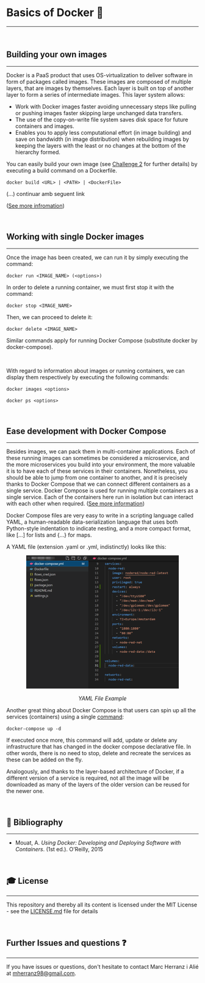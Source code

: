<br>
<br>
<a name="readme-top"></a>

# **Basics of Docker 🐋**

---

<br>

## Building your own images

---

Docker is a PaaS product that uses OS-virtualization to deliver software in form of packages called images. These images are composed of multiple layers, that are images by themselves. Each layer is built on top of another layer to form a series of intermediate images. This layer system allows:

- Work with Docker images faster avoiding unnecessary steps like pulling or pushing images faster skipping large unchanged data transfers.
- The use of the copy-on-write file system saves disk space for future containers and images.
- Enables you to apply less computational effort (in image building) and save on bandwidth (in image distribution) when rebuilding images by keeping the layers with the least or no changes at the bottom of the hierarchy formed.

You can easily build your own image (see [Challenge 2](../Challenge%202#build-image) for further details) by executing a build command on a Dockerfile.

```docker
docker build <URL> | <PATH> | <DockerFile>
```

(...)
continuar amb seguent link

([See more infromation](https://sweetcode.io/understanding-docker-image-layers/))

<br>

## Working with single Docker images

---

Once the image has been created, we can run it by simply executing the command:

```docker
docker run <IMAGE_NAME> (<options>)
```

In order to delete a running container, we must first stop it with the command:

```docker
docker stop <IMAGE_NAME>
```

Then, we can proceed to delete it:

```docker
docker delete <IMAGE_NAME>
```

Similar commands apply for running Docker Compose (substitute docker by docker-compose).

<br>

With regard to information about images or running containers, we can display them respectively by executing the following commands:

```docker
docker images <options>
```

```docker
docker ps <options>
```

<br>

## Ease development with Docker Compose

---

Besides images, we can pack them in multi-container applications. Each of these running images can sometimes be considered a microservice, and the more microservices you build into your environment, the more valuable it is to have each of these services in their containers. Nonetheless, you should be able to jump from one container to another, and it is precisely thanks to Docker Compose that we can connect different containers as a single service. Docker Compose is used for running multiple containers as a single service. Each of the containers here run in isolation but can interact with each other when required. ([See more information](https://www.simplilearn.com/tutorials/docker-tutorial/docker-compose))

Docker Compose files are very easy to write in a scripting language called YAML, a human-readable data-serialization language that uses both Python-style indentation to indicate nesting, and a more compact format, like [...] for lists and {...} for maps.

A YAML file (extension .yaml or .yml, indistinctly) looks like this:

<p align = "center">
  <img src="../../Images/pics/yaml-file.png" alt="YAML File Example" width="400">
  <p align = "center">
    <i>YAML File Example</i>
  </p>  
</p>

Another great thing about Docker Compose is that users can spin up all the services (containers) using a single [command](https://docs.docker.com/engine/reference/commandline/compose_up/):

```docker
docker-compose up -d
```

If executed once more, this command will add, update or delete any infrastructure that has changed in the docker compose declarative file. In other words, there is no need to stop, delete and recreate the services as these can be added on the fly.

Analogously, and thanks to the layer-based architecture of Docker, if a different version of a service is required, not all the image will be downloaded as many of the layers of the older version can be reused for the newer one.

<br>

## 📗 Bibliography

---

- Mouat, A. _Using Docker: Developing and Deploying Software with Containers_. (1st ed.). O'Reilly, 2015

<br>

## 🎓 License

---

This repository and thereby all its content is licensed under the MIT License - see the [LICENSE.md](LICENSE.md) file for details

<br>

## Further Issues and questions ❓

---

If you have issues or questions, don't hesitate to contact Marc Herranz i Alié at [mherranz98@gmail.com](mailto:mherranz98@gmail.com).
